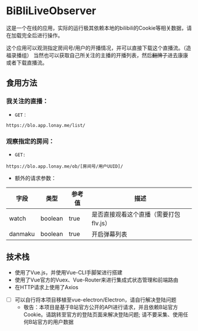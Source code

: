# BiBliLiveObserver

这是一个在线的应用，实际的运行极其依赖本地的bilibili的Cookie等相关数据，请在加载完全后进行操作。

这个应用可以观测指定房间号/用户的开播情况，并可以直接下载这个直播流。（造福录播组）
当然也可以获取自己所关注的主播的开播列表，然后~~翻牌子~~进去康康或者下载直播流。

## 食用方法

### 我关注的直播：
- `GET：`
```
https://blo.app.lonay.me/list/
```
### 观察指定的房间：
- `GET:`
```
https://blo.app.lonay.me/ob/[房间号/用户UUID]/
```
- 额外的请求参数：

| 字段     | 类型     | 参考值 | 描述
| -------- | ------- | ------ | ----
| watch    | boolean | true   | 是否直接观看这个直播（需要打包flv.js）
| danmaku  | boolean | true   | 开启弹幕列表

## 技术栈

- 使用了Vue.js，并使用Vue-CLI手脚架进行搭建
- 使用了Vue官方的Vuex、Vue-Router来进行集成式状态管理和前端路由
- 在HTTP请求上使用了Axios

- [ ] 可以自行将本项目移植至vue-electron/Electron，请自行解决登陆问题
    - 敬告：本项目是基于B站官方公开的API进行请求，并且依赖B站官方Cookie。请跳转至官方的登陆页面来解决登陆问题; 请不要采集、使用任何B站官方的用户数据